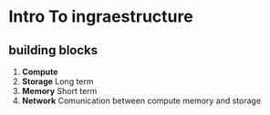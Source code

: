 # Intro To ingraestructure

## building blocks

1. **Compute** 
2. **Storage** Long term
3. **Memory** Short term
4. **Network** Comunication between compute memory and storage